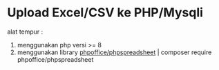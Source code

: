 <h1>Upload Excel/CSV ke PHP/Mysqli</h1>

alat tempur :
<ol>
  <li>menggunakan php versi >= 8 </li>
  <li>menggunakan library <a href="https://phpspreadsheet.readthedocs.io/en/latest/#installation">phpoffice/phpspreadsheet<a> | composer require phpoffice/phpspreadsheet</li>
</ol>
